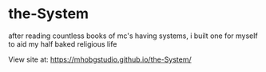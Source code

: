 # the-System
after reading countless books of mc's having systems, i built one for myself to aid my half baked religious life

View site at:
https://mhobgstudio.github.io/the-System/
